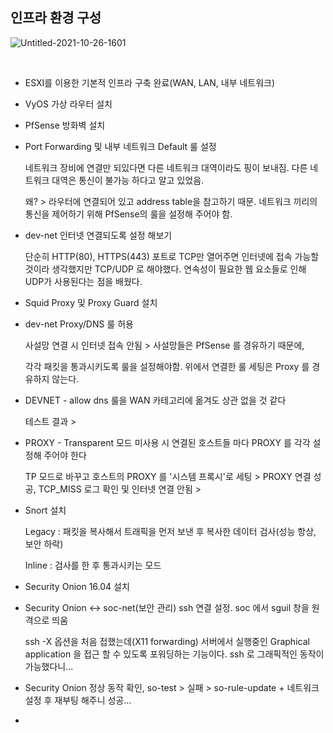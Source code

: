 ## 인프라 환경 구성

![Untitled-2021-10-26-1601](https://user-images.githubusercontent.com/79683414/139526200-35e35b9e-7ccb-43ae-9054-087fa723c128.png)

<br>

- ESXI를 이용한 기본적 인프라 구축 완료(WAN, LAN, 내부 네트워크)

- VyOS 가상 라우터 설치

- PfSense 방화벽 설치

- Port Forwarding 및 내부 네트워크 Default 룰 설정

  네트워크 장비에 연결만 되있다면 다른 네트워크 대역이라도 핑이 보내짐. 다른 네트워크 대역은 통신이 불가능 하다고 알고 있었음.

  왜? > 라우터에 연결되어 있고 address table을 참고하기 때문. 네트워크 끼리의 통신을 제어하기 위해 PfSense의 룰을 설정해 주어야 함.

- dev-net 인터넷 연결되도록 설정 해보기

  단순히 HTTP(80), HTTPS(443) 포트로 TCP만 열어주면 인터넷에 접속 가능할 것이라 생각했지만 TCP/UDP 로 해야했다. 연속성이 필요한 웹 요소들로 인해 UDP가 사용된다는 점을 배웠다.

- Squid Proxy 및 Proxy Guard 설치

- dev-net Proxy/DNS 룰 허용

  사설망 연결 시 인터넷 접속 안됨 > 사설망들은 PfSense 를 경유하기 때문에,

  각각 패킷을 통과시키도록 룰을 설정해야함. 위에서 연결한 룰 세팅은 Proxy 를 경유하지 않는다.

- DEVNET - allow dns 룰을 WAN 카테고리에 옮겨도 상관 없을 것 같다

  테스트 결과 > 

- PROXY - Transparent 모드 미사용 시 연결된 호스트들 마다 PROXY 를 각각 설정해 주어야 한다

  TP 모드로 바꾸고 호스트의 PROXY 를 '시스템 프록시'로 세팅 > PROXY 연결 성공, TCP_MISS 로그 확인 및 인터넷 연결 안됨 > 

- Snort 설치

  Legacy : 패킷을 복사해서 트래픽을 먼저 보낸 후 복사한 데이터 검사(성능 항상, 보안 하락)

  Inline : 검사를 한 후 통과시키는 모드

- Security Onion 16.04 설치

- Security Onion <-> soc-net(보안 관리) ssh 연결 설정. soc 에서 sguil 창을 원격으로 띄움

  ssh -X 옵션을 처음 접했는데(X11 forwarding) 서버에서 실행중인 Graphical application 을 접근 할 수 있도록 포워딩하는 기능이다. ssh 로 그래픽적인 동작이 가능했다니...

- Security Onion 정상 동작 확인, so-test > 실패 > so-rule-update + 네트워크 설정 후 재부팅 해주니 성공...

- 

